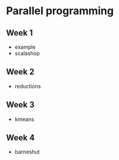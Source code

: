 # Parallel programming #

## Week 1 ##

* example
* scalashop

## Week 2 ##

* reductions

## Week 3 ##

* kmeans

## Week 4 ##

* barneshut
